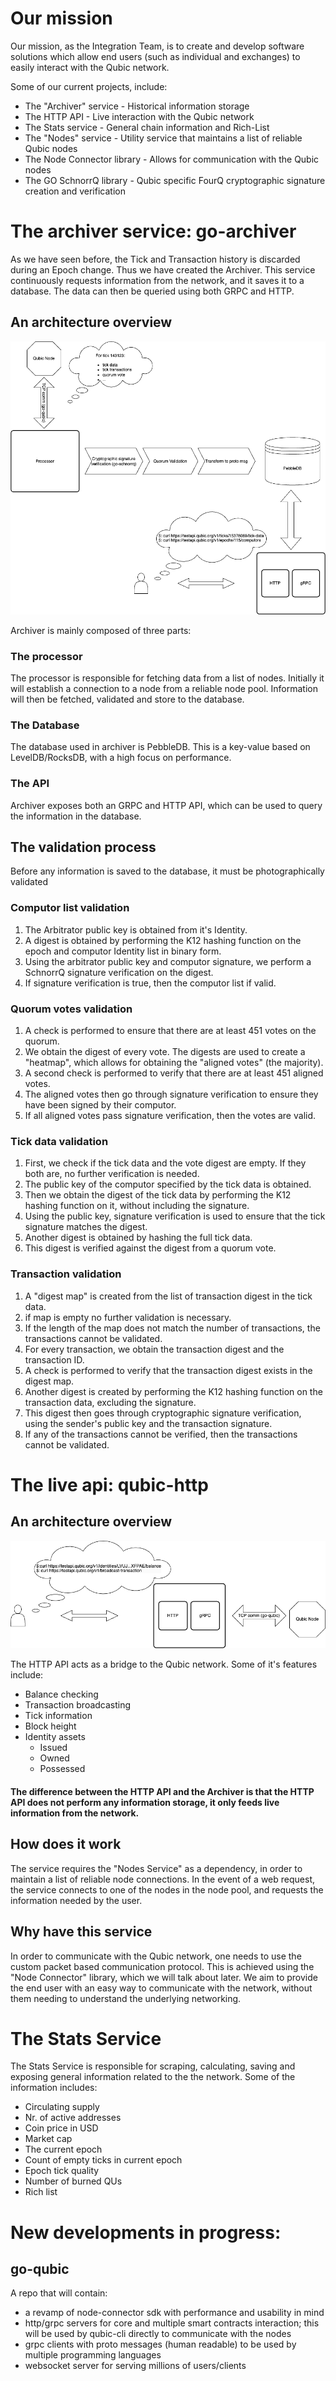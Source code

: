 # Our mission

Our mission, as the Integration Team, is to create and develop software solutions which allow end users (such as individual and exchanges) to easily interact with the Qubic network.

Some of our current projects, include:
- The "Archiver" service - Historical information storage
- The HTTP API - Live interaction with the Qubic network
- The Stats service - General chain information and Rich-List
- The "Nodes" service - Utility service that maintains a list of reliable Qubic nodes
- The Node Connector library - Allows for communication with the Qubic nodes
- The GO SchnorrQ library - Qubic specific FourQ cryptographic signature creation and verification

# The archiver service: go-archiver

As we have seen before, the Tick and Transaction history is discarded during an Epoch change. Thus we have created the Archiver.
This service continuously requests information from the network, and it saves it to a database. The data can then be queried using both GRPC and HTTP.

## An architecture overview
![archiver.png](archiver.png)

Archiver is mainly composed of three parts:

### The processor
The processor is responsible for fetching data from a list of nodes.
Initially it will establish a connection to a node from a reliable node pool. Information will then be fetched, validated and store to the database.
### The Database
The database used in archiver is PebbleDB. This is a key-value based on LevelDB/RocksDB, with a high focus on performance.
### The API
Archiver exposes both an GRPC and HTTP API, which can be used to query the information in the database.

## The validation process
Before any information is saved to the database, it must be photographically validated
### Computor list validation
1. The Arbitrator public key is obtained from it's Identity.
2. A digest is obtained by performing the K12 hashing function on the epoch and computor Identity list in binary form.
3. Using the arbitrator public key and computor signature, we perform a SchnorrQ signature verification on the digest.
4. If signature verification is true, then the computor list if valid.
### Quorum votes validation
1. A check is performed to ensure that there are at least 451 votes on the quorum.
2. We obtain the digest of every vote. The digests are used to create a "heatmap", which allows for obtaining the "aligned votes" (the majority).
3. A second check is performed to verify that there are at least 451 aligned votes.
4. The aligned votes then go through signature verification to ensure they have been signed by their computor.
5. If all aligned votes pass signature verification, then the votes are valid.
### Tick data validation
1. First, we check if the tick data and the vote digest are empty. If they both are, no further verification is needed.
2. The public key of the computor specified by the tick data is obtained.
3. Then we obtain the digest of the tick data by performing the K12 hashing function on it, without including the signature.
4. Using the public key, signature verification is used to ensure that the tick signature matches the digest.
5. Another digest is obtained by hashing the full tick data.
6. This digest is verified against the digest from a quorum vote.
### Transaction validation
1. A "digest map" is created from the list of transaction digest in the tick data.
2. if map is empty no further validation is necessary.
3. If the length of the map does not match the number of transactions, the transactions cannot be validated.
4. For every transaction, we obtain the transaction digest and the transaction ID.
5. A check is performed to verify that the transaction digest exists in the digest map.
6. Another digest is created by performing the K12 hashing function on the transaction data, excluding the signature.
7. This digest then goes through cryptographic signature verification, using the sender's public key and the transaction signature.
8. If any of the transactions cannot be verified, then the transactions cannot be validated.

# The live api: qubic-http

## An architecture overview
![qubic-http](qubic-http.png "qubic-http")

The HTTP API acts as a bridge to the Qubic network. Some of it's features include:
- Balance checking
- Transaction broadcasting
- Tick information
- Block height
- Identity assets
    - Issued
    - Owned
    - Possessed 

#### The difference between the HTTP API and the Archiver is that the HTTP API does not perform any information storage, it only feeds live information from the network.
## How does it work
The service requires the "Nodes Service" as a dependency, in order to maintain a list of reliable node connections.
In the event of a web request, the service connects to one of the nodes in the node pool, and requests the information needed by the user.
## Why have this service
In order to communicate with the Qubic network, one needs to use the custom packet based communication protocol. This is achieved using the "Node Connector" library, which we will talk about later. We aim to provide the end user with an easy way to communicate with the network, without them needing to understand the underlying networking.
# The Stats Service
The Stats Service is responsible for scraping, calculating, saving and exposing general information related to the the network.
Some of the information includes:
- Circulating supply
- Nr. of active addresses
- Coin price in USD
- Market cap
- The current epoch
- Count of empty ticks in current epoch
- Epoch tick quality
- Number of burned QUs
- Rich list

# New developments in progress:

## go-qubic
A repo that will contain:
- a revamp of node-connector sdk with performance and usability in mind
- http/grpc servers for core and multiple smart contracts interaction; this will be used by qubic-cli directly to communicate with the nodes
- grpc clients with proto messages (human readable) to be used by multiple programming languages
- websocket server for serving millions of users/clients


